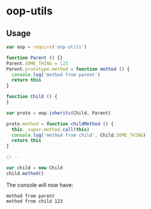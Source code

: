 # oop-utils

## Usage

```javascript
var oop = require('oop-utils')

function Parent () {}
Parent.SOME_THING = 123
Parent.prototype.method = function method () {
  console.log('method from parent')
  return this
}

function Child () {
}

var proto = oop.inherits(Child, Parent)

proto.method = function childMethod () {
  this._super.method.call(this)
  console.log('method from child', Child.SOME_THING)
  return this
}

// --

var child = new Child
child.method()
```

The console will now have:

    method from parent
    method from child 123

